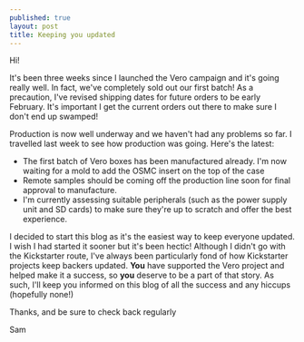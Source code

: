 ```yaml
---
published: true
layout: post
title: Keeping you updated
---
```

Hi!

It's been three weeks since I launched the Vero campaign and it's going really well. In fact, we've completely sold out our first batch! As a precaution, I've revised shipping dates for future orders to be early February. It's important I get the current orders out there to make sure I don't end up swamped!

Production is now well underway and we haven't had any problems so far. I travelled last week to see how production was going. Here's the latest:

- The first batch of Vero boxes has been manufactured already. I'm now waiting for a mold to add the OSMC insert on the top of the case
- Remote samples should be coming off the production line soon for final approval to manufacture.
- I'm currently assessing suitable peripherals (such as the power supply unit and SD cards) to make sure they're up to scratch and offer the best experience.

I decided to start this blog as it's the easiest way to keep everyone updated. I wish I had started it sooner but it's been hectic! Although I didn't go with the Kickstarter route, I've always been particularly fond of how Kickstarter projects keep backers updated. **You** have supported the Vero project and helped make it a success, so **you** deserve to be a part of that story. As such, I'll keep you informed on this blog of all the success and any hiccups (hopefully none!)

Thanks, and be sure to check back regularly

Sam

